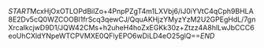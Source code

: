 $START$McxHjOxOTLOPdBilZo+4PnpPZgT4m1LXVbj6/iJ0iYVtC4qCph9BHLA8E2Dv5cQ0WZCOOBl1frScq3qewCJ/QquAKHjzYMyzYzM2U2GPEgHdL/7gnXrcaIkcjwD9D1/JQW42CMs+h2uheH4hoZxEGKk30z+Ztzz4A8hlLwJbCCC6eoUhCXldYNpeWTCPVMXE0QFlyEPO6wDiLD4eO25glQ==$END$